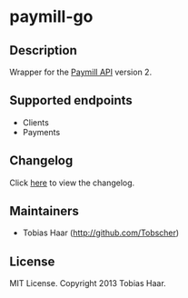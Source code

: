 # paymill-go

## Description

Wrapper for the [Paymill API](https://www.paymill.com/en-gb/documentation-3/reference/api-reference/) version 2.

## Supported endpoints

* Clients
* Payments

## Changelog

Click [here](https://github.com/tobscher/paymill-go/blob/master/CHANGELOG.md) to view the changelog.

## Maintainers

* Tobias Haar (http://github.com/Tobscher)

## License

MIT License. Copyright 2013 Tobias Haar.
